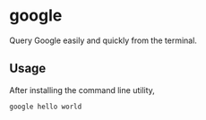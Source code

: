 # google

Query Google easily and quickly from the terminal.

## Usage

After installing the command line utility, 

~~~ bash
google hello world
~~~

